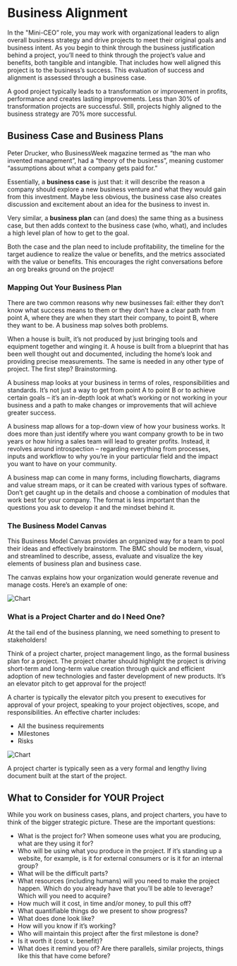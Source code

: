 # Business Alignment

In the "Mini-CEO” role, you may work with organizational leaders to align overall business strategy and drive projects to meet their original goals and business intent. As you begin to think through the business justification behind a project, you’ll need to think through the project’s value and benefits, both tangible and intangible. That includes how well aligned this project is to the business’s success. This evaluation of success and alignment is assessed through a business case.

A good project typically leads to a transformation or improvement in profits, performance and creates lasting improvements. Less than 30% of transformation projects are successful. Still, projects highly aligned to the business strategy are 70% more successful.

## Business Case and Business Plans

Peter Drucker, who BusinessWeek magazine termed as “the man who invented management”, had a “theory of the business”, meaning customer “assumptions about what a company gets paid for.”

Essentially, a **business case** is just that: it will describe the reason a company should explore a new business venture and what they would gain from this investment. Maybe less obvious, the business case also creates discussion and excitement about an idea for the business to invest in.

Very similar, a **business plan** can (and does) the same thing as a business case, but then adds context to the business case (who, what), and includes a high level plan of how to get to the goal.

Both the case and the plan need to include profitability, the timeline for the target audience to realize the value or benefits, and the metrics associated with the value or benefits. This encourages the right conversations before an org breaks ground on the project!

### Mapping Out Your Business Plan

There are two common reasons why new businesses fail: either they don’t know what success means to them or they don’t have a clear path from point A, where they are when they start their company, to point B, where they want to be. A business map solves both problems. 

When a house is built, it’s not produced by just bringing tools and equipment together and winging it. A house is built from a blueprint that has been well thought out and documented, including the home’s look and providing precise measurements. The same is needed in any other type of project. The first step? Brainstorming.

A business map looks at your business in terms of roles, responsibilities and standards. It’s not just a way to get from point A to point B or to achieve certain goals – it’s an in-depth look at what’s working or not working in your business and a path to make changes or improvements that will achieve greater success.

A business map allows for a top-down view of how your business works. It does more than just identify where you want company growth to be in two years or how hiring a sales team will lead to greater profits. Instead, it revolves around introspection – regarding everything from processes, inputs and workflow to why you’re in your particular field and the impact you want to have on your community. 

A business map can come in many forms, including flowcharts, diagrams and value stream maps, or it can be created with various types of software. Don’t get caught up in the details and choose a combination of modules that work best for your company. The format is less important than the questions you ask to develop it and the mindset behind it.

### The Business Model Canvas

This Business Model Canvas provides an organized way for a team to pool their ideas and effectively brainstorm. The BMC should be modern, visual, and streamlined to describe, assess, evaluate and visualize the key elements of business plan and business case.

The canvas explains how your organization would generate revenue and manage costs. Here’s an example of one:

![Chart](https://static-assets.codecademy.com/Courses/intro-to-project-management/business-model-canvas-example.svg "Bussines Model Canvas")

### What is a Project Charter and do I Need One?

At the tail end of the business planning, we need something to present to stakeholders!

Think of a project charter, project management lingo, as the formal business plan for a project. The project charter should highlight the project is driving short-term and long-term value creation through quick and efficient adoption of new technologies and faster development of new products. It’s an elevator pitch to get approval for the project!

A charter is typically the elevator pitch you present to executives for approval of your project, speaking to your project objectives, scope, and responsibilities. An effective charter includes:

  + All the business requirements
  + Milestones
  + Risks

![Chart](https://static-assets.codecademy.com/Courses/intro-to-project-management/pmi-example.png "PMI project documents diagram")

A project charter is typically seen as a very formal and lengthy living document built at the start of the project. 

## What to Consider for YOUR Project

While you work on business cases, plans, and project charters, you have to think of the bigger strategic picture. These are the important questions:

   + What is the project for? When someone uses what you are producing, what are they using it for?
   + Who will be using what you produce in the project. If it’s standing up a website, for example, is it for external consumers or is it for an internal group?
   + What will be the difficult parts?
   + What resources (including humans) will you need to make the project happen. Which do you already have that you’ll be able to leverage? Which will you need to acquire?
   + How much will it cost, in time and/or money, to pull this off?
   + What quantifiable things do we present to show progress?
   + What does done look like?
   + How will you know if it’s working?
   + Who will maintain this project after the first milestone is done?
   + Is it worth it (cost v. benefit)?
   + What does it remind you of? Are there parallels, similar projects, things like this that have come before?
